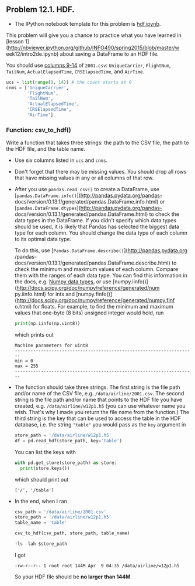 ## Problem 12.1. HDF.

- The IPython notebook template for this problem is
  [hdf.ipynb](http://nbviewer.ipython.org/github/INFO490/spring2015/blob/master/week12/hdf.ipynb).

This problem will give you a chance to practice what you have learned in
  [lesson 1](http://nbviewer.ipython.org/github/INFO490/spring2015/blob/master/w
eek12/intro2de.ipynb)
  about saving a DataFrame to an HDF file.


You should use
  [columns 9-14](http://stat-computing.org/dataexpo/2009/the-data.html)
  of `2001.csv`:
  `UniqueCarrier`, `FlightNum`, `TailNum`, `ActualElapsedTime`,
`CRSElapsedTime`,
  and `AirTime`.

  ```python
  ucs = list(range(8, 14)) # the count starts at 0
  cnms = ['UniqueCarrier',
          'FlightNum',
          'TailNum',
          'ActualElapsedTime',
          'CRSElapsedTime',
          'AirTime']
  ```

### Function: csv\_to\_hdf()

Write a function that takes three strings: the path to the CSV file,
  the path to the HDF file, and the table name.

- Use six columns listed in `ucs` and `cnms`.
- Don't forget that there may be missing values.
  You should drop all rows that have missing values in any or all columns of
that row.
- After you use `pandas.read_csv()` to create a DataFrame,
  use [`pandas.DataFrame.info()`](http://pandas.pydata.org/pandas-
docs/version/0.13.1/generated/pandas.DataFrame.info.html)
  or [`pandas.DataFrame.dtypes`](http://pandas.pydata.org/pandas-
docs/version/0.13.1/generated/pandas.DataFrame.html)
  to check the data types in the DataFrame.
  If you didn't specify which data types should be used,
  it is likely that Pandas has selected the biggest data type for each column.
  You should change the data type of each column to its optimal data type.

  To do this, use [`Pandas.DataFrame.describe()`](http://pandas.pydata.org
/pandas-docs/version/0.13.1/generated/pandas.DataFrame.describe.html)
  to check the minimum and maximum values of each column.
  Compare them with the ranges of each data type. You can find this information
in the docs,
  e.g. [Numpy data
types](http://docs.scipy.org/doc/numpy/user/basics.types.html),
  or use [numpy.iinfo()](http://docs.scipy.org/doc/numpy/reference/generated/num
py.iinfo.html)
  for ints and
  [numpy.finfo()](http://docs.scipy.org/doc/numpy/reference/generated/numpy.finf
o.html)
  for floats.
  For example, to find the minimum and maximum values that one-byte (8 bits)
unsigned integer would hold,
  run

  ```python
  print(np.iinfo(np.uint8))
  ```

  which prints out

  ```text
  Machine parameters for uint8
  ---------------------------------------------------------------------
  min = 0
  max = 255
  ---------------------------------------------------------------------
  ```

- The function should take three strings.
  The first string is the file path and/or name of the CSV file,
  e.g. `/data/airline/2001.csv`.
  The second string is the file path and/or name that points to the
  HDF file you have created, e.g. `/data/airline/w12p1.h5`
  (you can use whatever name you wish. That's why I made you return the
  file name from the function.)
  The third string is the key that can be used to access the table
  in the HDF database, i.e. the string `"table"` you would pass as the
  `key` argument in

  ```python
  store_path = '/data/airline/w12p1.h5'
  df = pd.read_hdf(store_path, key='table')
  ```

  You can list the keys with

  ```python
  with pd.get_store(store_path) as store:
    print(store.keys())
  ```

  which should print out

  ```text
  ['/', '/table']
  ```

- In the end, when I ran

  ```python
  csv_path = '/data/airline/2001.csv'
  store_path = '/data/airline/w12p1.h5'
  table_name = 'table'

  csv_to_hdf(csv_path, store_path, table_name)

  !ls -lah $store_path
  ```

  I got

  ```text
  -rw-r--r-- 1 root root 144M Apr  9 04:35 /data/airline/w12p1.h5
  ```

  So your HDF file should be **no larger than 144M**.

